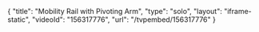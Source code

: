 {
    "title": "Mobility Rail with Pivoting Arm",
    "type": "solo",
    "layout": "iframe-static",
    "videoId": "156317776",
    "url": "\/tvpembed\/156317776"
}